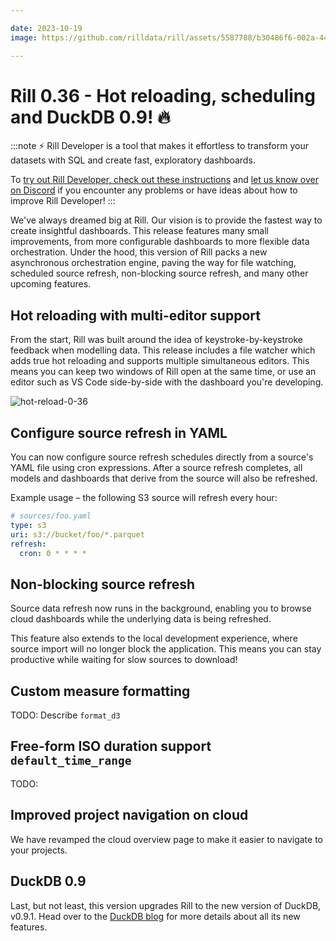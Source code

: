 ```yaml
---

date: 2023-10-19
image: https://github.com/rilldata/rill/assets/5587788/b30486f6-002a-445d-8a1b-955b6ec0066d

---
```


# Rill 0.36 - Hot reloading, scheduling and DuckDB 0.9! 🔥

:::note
⚡ Rill Developer is a tool that makes it effortless to transform your datasets with SQL and create fast, exploratory dashboards.

To [try out Rill Developer, check out these instructions](../../install) and [let us know over on Discord](https://bit.ly/3bbcSl9) if you encounter any problems or have ideas about how to improve Rill Developer!
:::

We've always dreamed big at Rill. Our vision is to provide the fastest way to create insightful dashboards. 
This release features many small improvements, from more configurable dashboards to more flexible data orchestration. Under the hood, this version of Rill packs a new asynchronous orchestration engine, paving the way for file watching, scheduled source refresh, non-blocking source refresh, and many other upcoming features.

## Hot reloading with multi-editor support

From the start, Rill was built around the idea of keystroke-by-keystroke feedback when modelling data. This release includes a file watcher which adds true hot reloading and supports multiple simultaneous editors. This means you can keep two windows of Rill open at the same time, or use an editor such as VS Code side-by-side with the dashboard you're developing.

![hot-reload-0-36](https://cdn.rilldata.com/docs/release-notes/36_hot_reload.gif)

## Configure source refresh in YAML

You can now configure source refresh schedules directly from a source's YAML file using cron expressions. After a source refresh completes, all models and dashboards that derive from the source will also be refreshed.

Example usage – the following S3 source will refresh every hour:

```yaml
# sources/foo.yaml
type: s3
uri: s3://bucket/foo/*.parquet
refresh:
  cron: 0 * * * *
```

## Non-blocking source refresh

Source data refresh now runs in the background, enabling you to browse cloud dashboards while the underlying data is being refreshed.

This feature also extends to the local development experience, where source import will no longer block the application. This means you can stay productive while waiting for slow sources to download!

## Custom measure formatting

TODO: Describe `format_d3`

## Free-form ISO duration support `default_time_range`

TODO:

## Improved project navigation on cloud

We have revamped the cloud overview page to make it easier to navigate to your projects.

## DuckDB 0.9

Last, but not least, this version upgrades Rill to the new version of DuckDB, v0.9.1. Head over to the [DuckDB blog](https://duckdb.org/2023/09/26/announcing-duckdb-090.html) for more details about all its new features.
